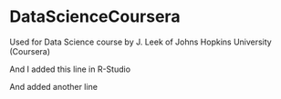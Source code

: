 # DataScienceCoursera
Used for Data Science course by J. Leek of Johns Hopkins University (Coursera)

And I added this line in R-Studio

And added another line
